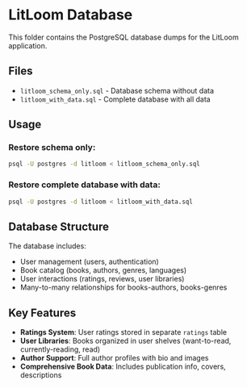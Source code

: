 # LitLoom Database

This folder contains the PostgreSQL database dumps for the LitLoom application.

## Files

- `litloom_schema_only.sql` - Database schema without data
- `litloom_with_data.sql` - Complete database with all data

## Usage

### Restore schema only:
```bash
psql -U postgres -d litloom < litloom_schema_only.sql
```

### Restore complete database with data:
```bash
psql -U postgres -d litloom < litloom_with_data.sql
```

## Database Structure

The database includes:
- User management (users, authentication)
- Book catalog (books, authors, genres, languages)
- User interactions (ratings, reviews, user libraries)
- Many-to-many relationships for books-authors, books-genres

## Key Features

- **Ratings System**: User ratings stored in separate `ratings` table
- **User Libraries**: Books organized in user shelves (want-to-read, currently-reading, read)
- **Author Support**: Full author profiles with bio and images
- **Comprehensive Book Data**: Includes publication info, covers, descriptions